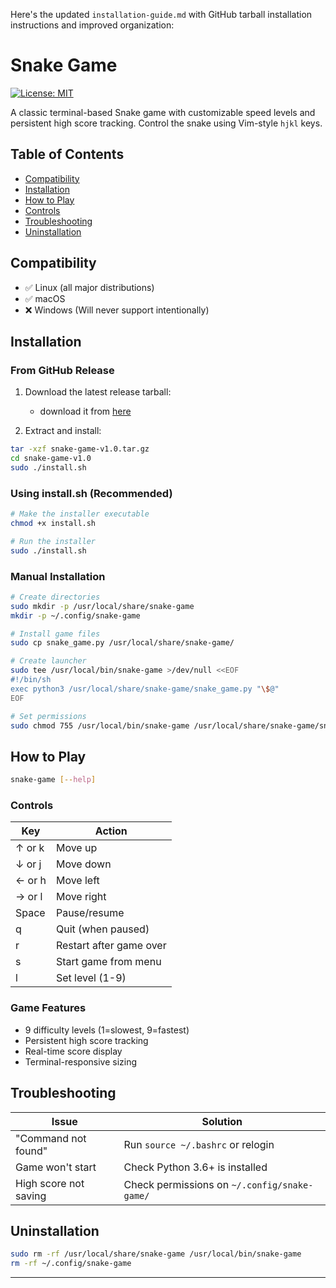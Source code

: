 Here's the updated `installation-guide.md` with GitHub tarball installation instructions and improved organization:

# Snake Game

[![License: MIT](https://img.shields.io/badge/License-MIT-yellow.svg)](https://opensource.org/licenses/MIT)

A classic terminal-based Snake game with customizable speed levels and persistent high score tracking. Control the snake using Vim-style `hjkl` keys.

## Table of Contents

- [Compatibility](#compatibility)
- [Installation](#installation)
- [How to Play](#how-to-play)
- [Controls](#controls)
- [Troubleshooting](#troubleshooting)
- [Uninstallation](#uninstallation)

## Compatibility

- ✅ Linux (all major distributions)
- ✅ macOS
- ❌ Windows (Will never support intentionally)

## Installation

### From GitHub Release

1. Download the latest release tarball:

   - download it from [here](https://github.com/mr-zlaam/snake-game/releases/download/game/snake-game-v1.0.tar.gz)

2. Extract and install:

```bash
tar -xzf snake-game-v1.0.tar.gz
cd snake-game-v1.0
sudo ./install.sh
```

### Using install.sh (Recommended)

```bash
# Make the installer executable
chmod +x install.sh

# Run the installer
sudo ./install.sh
```

### Manual Installation

```bash
# Create directories
sudo mkdir -p /usr/local/share/snake-game
mkdir -p ~/.config/snake-game

# Install game files
sudo cp snake_game.py /usr/local/share/snake-game/

# Create launcher
sudo tee /usr/local/bin/snake-game >/dev/null <<EOF
#!/bin/sh
exec python3 /usr/local/share/snake-game/snake_game.py "\$@"
EOF

# Set permissions
sudo chmod 755 /usr/local/bin/snake-game /usr/local/share/snake-game/snake_game.py
```

## How to Play

```bash
snake-game [--help]
```

### Controls

| Key    | Action                  |
| ------ | ----------------------- |
| ↑ or k | Move up                 |
| ↓ or j | Move down               |
| ← or h | Move left               |
| → or l | Move right              |
| Space  | Pause/resume            |
| q      | Quit (when paused)      |
| r      | Restart after game over |
| s      | Start game from menu    |
| l      | Set level (1-9)         |

### Game Features

- 9 difficulty levels (1=slowest, 9=fastest)
- Persistent high score tracking
- Real-time score display
- Terminal-responsive sizing

## Troubleshooting

| Issue                 | Solution                                     |
| --------------------- | -------------------------------------------- |
| "Command not found"   | Run `source ~/.bashrc` or relogin            |
| Game won't start      | Check Python 3.6+ is installed               |
| High score not saving | Check permissions on `~/.config/snake-game/` |

## Uninstallation

```bash
sudo rm -rf /usr/local/share/snake-game /usr/local/bin/snake-game
rm -rf ~/.config/snake-game
```

---
